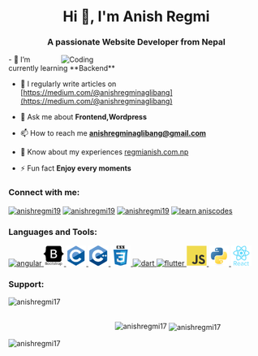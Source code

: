 <h1 align="center">Hi 👋, I'm Anish Regmi</h1>
<h3 align="center">A passionate Website Developer from Nepal</h3>
<img align="right" alt="Coding" width="400" src="https://miro.medium.com/v2/resize:fit:1600/0*C-cPP9D2MIyeexAT.gif">
- 🌱 I’m currently learning **Backend**

- 📝 I regularly write articles on [https://medium.com/@anishregminaglibang](https://medium.com/@anishregminaglibang)

- 💬 Ask me about **Frontend,Wordpress**

- 📫 How to reach me **anishregminaglibang@gmail.com**

- 📄 Know about my experiences [regmianish.com.np](regmianish.com.np)

- ⚡ Fun fact **Enjoy every moments**

<h3 align="left">Connect with me:</h3>
<p align="left">
<a href="https://twitter.com/anishregmi19" target="blank"><img align="center" src="https://raw.githubusercontent.com/rahuldkjain/github-profile-readme-generator/master/src/images/icons/Social/twitter.svg" alt="anishregmi19" height="30" width="40" /></a>
<a href="https://fb.com/anishregmi19" target="blank"><img align="center" src="https://raw.githubusercontent.com/rahuldkjain/github-profile-readme-generator/master/src/images/icons/Social/facebook.svg" alt="anishregmi19" height="30" width="40" /></a>
<a href="https://instagram.com/anishregmi19" target="blank"><img align="center" src="https://raw.githubusercontent.com/rahuldkjain/github-profile-readme-generator/master/src/images/icons/Social/instagram.svg" alt="anishregmi19" height="30" width="40" /></a>
<a href="https://www.youtube.com/c/learn aniscodes" target="blank"><img align="center" src="https://raw.githubusercontent.com/rahuldkjain/github-profile-readme-generator/master/src/images/icons/Social/youtube.svg" alt="learn aniscodes" height="30" width="40" /></a>
</p>

<h3 align="left">Languages and Tools:</h3>
<p align="left"> <a href="https://angular.io" target="_blank" rel="noreferrer"> <img src="https://angular.io/assets/images/logos/angular/angular.svg" alt="angular" width="40" height="40"/> </a> <a href="https://getbootstrap.com" target="_blank" rel="noreferrer"> <img src="https://raw.githubusercontent.com/devicons/devicon/master/icons/bootstrap/bootstrap-plain-wordmark.svg" alt="bootstrap" width="40" height="40"/> </a> <a href="https://www.cprogramming.com/" target="_blank" rel="noreferrer"> <img src="https://raw.githubusercontent.com/devicons/devicon/master/icons/c/c-original.svg" alt="c" width="40" height="40"/> </a> <a href="https://www.w3schools.com/cpp/" target="_blank" rel="noreferrer"> <img src="https://raw.githubusercontent.com/devicons/devicon/master/icons/cplusplus/cplusplus-original.svg" alt="cplusplus" width="40" height="40"/> </a> <a href="https://www.w3schools.com/css/" target="_blank" rel="noreferrer"> <img src="https://raw.githubusercontent.com/devicons/devicon/master/icons/css3/css3-original-wordmark.svg" alt="css3" width="40" height="40"/> </a> <a href="https://dart.dev" target="_blank" rel="noreferrer"> <img src="https://www.vectorlogo.zone/logos/dartlang/dartlang-icon.svg" alt="dart" width="40" height="40"/> </a> <a href="https://flutter.dev" target="_blank" rel="noreferrer"> <img src="https://www.vectorlogo.zone/logos/flutterio/flutterio-icon.svg" alt="flutter" width="40" height="40"/> </a> <a href="https://developer.mozilla.org/en-US/docs/Web/JavaScript" target="_blank" rel="noreferrer"> <img src="https://raw.githubusercontent.com/devicons/devicon/master/icons/javascript/javascript-original.svg" alt="javascript" width="40" height="40"/> </a> <a href="https://www.python.org" target="_blank" rel="noreferrer"> <img src="https://raw.githubusercontent.com/devicons/devicon/master/icons/python/python-original.svg" alt="python" width="40" height="40"/> </a> <a href="https://reactjs.org/" target="_blank" rel="noreferrer"> <img src="https://raw.githubusercontent.com/devicons/devicon/master/icons/react/react-original-wordmark.svg" alt="react" width="40" height="40"/> </a> </p>

<h3 align="left">Support:</h3>
<p><a href="https://ko-fi.com/anishregmi17"> <img align="left" src="https://cdn.ko-fi.com/cdn/kofi3.png?v=3" height="50" width="210" alt="anishregmi17" /></a></p><br><br>

<p><img align="left" src="https://github-readme-stats.vercel.app/api/top-langs?username=anishregmi17&show_icons=true&locale=en&layout=compact" alt="anishregmi17" /></p>

<p>&nbsp;<img align="center" src="https://github-readme-stats.vercel.app/api?username=anishregmi17&show_icons=true&locale=en" alt="anishregmi17" /></p>

<p><img align="center" src="https://github-readme-streak-stats.herokuapp.com/?user=anishregmi17&" alt="anishregmi17" /></p>


